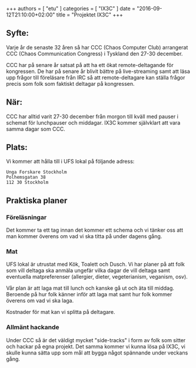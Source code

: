 +++
authors = [ "etu" ]
categories = [ "IX3C" ]
date = "2016-09-12T21:10:00+02:00"
title = "Projektet IX3C"
+++
## Syfte:
Varje år de senaste 32 åren så har CCC (Chaos Computer Club) arrangerat CCC
(Chaos Communication Congress) i Tyskland den 27-30 december.

CCC har på senare år satsat på att ha ett ökat remote-deltagande för
kongressen. De har på senare år blivit bättre på live-streaming samt att läsa
upp frågor till föreläsare från IRC så att remote-deltagare kan ställa frågor
precis som folk som faktiskt deltagar på kongressen.

## När:
CCC har alltid varit 27-30 december från morgon till kväll med pauser i
schemat för lunchpauser och middagar. IX3C kommer självklart att vara samma
dagar som CCC.

## Plats:
Vi kommer att hålla till i UFS lokal på följande adress:
```
Unga Forskare Stockholm
Polhemsgatan 38
112 30 Stockholm
```

## Praktiska planer
### Föreläsningar
Det kommer ta ett tag innan det kommer ett schema och vi tänker oss att man
kommer överens om vad vi ska titta på under dagens gång.

### Mat
UFS lokal är utrustat med Kök, Toalett och Dusch. Vi har planer på att folk
som vill deltaga ska anmäla ungefär vilka dagar de vill deltaga samt
eventuella matpreferenser (allergier, dieter, vegeterianism, veganism, osv).

Vår plan är att laga mat till lunch och kanske gå ut och äta till middag.
Beroende på hur folk känner inför att laga mat samt hur folk kommer överens
om vad vi ska laga.

Kostnader för mat kan vi splitta på deltagare.

### Allmänt hackande
Under CCC så är det väldigt mycket "side-tracks" i form av folk som sitter
och hackar på egna projekt. Det samma kommer vi kunna lösa på IX3C, vi skulle
kunna sätta upp som mål att bygga något spännande under veckans gång.
